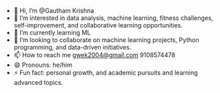 - 👋 Hi, I’m @Gautham Krishna
- 👀 I’m interested in data analysis, machine learning, fitness challenges, self-improvement, and collaborative learning opportunities.
- 🌱 I’m currently learning ML
- 💞️ I’m looking to collaborate on machine learning projects, Python programming, and data-driven initiatives. 
- 📫 How to reach me gwek2004@gmail.com 9108574478
- 😄 Pronouns: he/him 
- ⚡ Fun fact: personal growth, and academic pursuits  and learning advanced topics.

<!---
Gauthamgauth/Gauthamgauth is a ✨ special ✨ repository because its `README.md` (this file) appears on your GitHub profile.
You can click the Preview link to take a look at your changes.
--->
